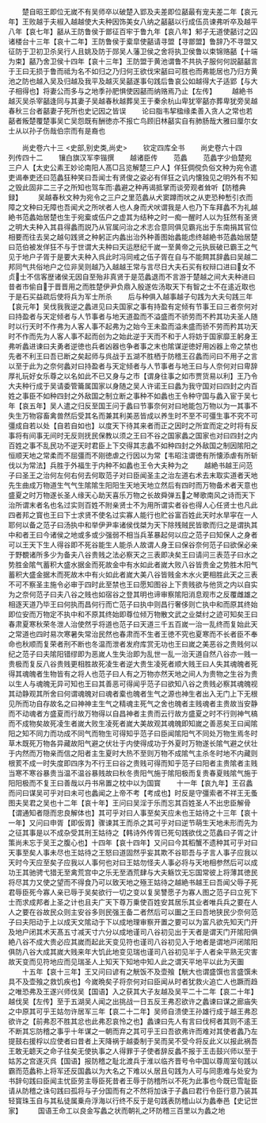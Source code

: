 <!-- { "loadSidebar": true } -->
　　楚自昭王即位无嵗不有吴师卒以破楚入郢及夫差即位嚭最有宠夫差二年【哀元年】王败越于夫椒入越越使大夫种因饰美女八纳之嚭嚭以行成伍员谏弗听卒及越平八年【哀七年】嚭从王防鲁侯于鄫征百牢于鲁九年【哀八年】邾子无道使嚭讨之囚诸楼台十三年【哀十二年】王防鲁侯于槖皐使嚭请寻盟【寻鄫盟】鲁辞乃不寻盟又征防于卫初卫杀吴行人且姚及防于郧吴人藩卫侯之舍将执卫侯鲁以束锦赂嚭【十端为束】嚭乃舍卫侯十四年【哀十三年】王防盟于黄池谓鲁不共执子服何何説嚭嚭言于王曰无损于鲁而祗为名不如归之乃归何王欲伐宋嚭曰可胜也而弗能居也乃归方黄池之防也越入吴及归越及我平及越灭吴嚭遂事句践后鲁哀公如越得大子适郢【与大子相得也】将妻公而多与之地季孙肥惧使因嚭而纳赂焉乃止【左传】
　　越絶书越灭吴杀宰嚭逢同与其妻子吴越春秋越葬吴王于秦余杭山卑犹宰嚭亦葬卑犹旁吴越春秋三台者嚭妻子死所也史记因之皆误
　　论曰脂韦挈楹缘柔善入贪人之常也若嚭者叛楚覆楚事吴亡吴怨既有酬徳亦不报亡鸟顾旧林嚭实自有肺肠哉大雅曰厘尔女士从以孙子伤哉伯宗而有是裔也













　　尚史卷六十三
<史部,别史类,尚史>
　　钦定四库全书
　　尚史卷六十四　　　　　　列传四十二
　　镶白旗汉军李锴撰
　　越诸臣传
　　范蠡
　　范蠡字少伯楚宛三户人【太史公素王妙论南阳人髙□吕览解楚三户人】佯狂倜傥负俗文种为宛令遣吏谒奉吏还曰范蠡狂种笑曰吾闻士有贤俊之姿必有佯狂之讥内懐独见之明外有不知之毁此固非二三子之所知也驾车而蠡避之种再谒抵掌而谈旁观者耸听【防稽典録】
　　吴越春秋文种为宛令之三户之里范蠡从犬窦蹲而吠之从吏恐种慙引衣而障之文种曰无障也吾闻犬之所吠者人也人身而犬吠谓我是人也乃下车拜蠡不为礼越絶书范蠡始居楚也生于宛槖或伍户之虚其为结种之时一痴一醒时人以为狂然有圣贤之明大夫种入其县得蠡而説乃从官属问治之术志合意同俱见霸兆出于东南捐其官位相要而往去吴之越句践贤之种躬正内蠡出治外种善图始蠡能虑终越絶书范蠡始居楚曰范伯被发佯狂不与于世谓大夫种曰天运厯纪千嵗一至黄帝之元执辰破已霸王之气见于地户子胥于是要大夫种入呉此时冯同戒之伍子胥在自与不能闗其辞蠡曰吴越二邦同气共俗地户之位非吴则越乃入越越王常与言尽日大夫石买有权辩口进曰女不贞士不信客歴诸侯无因自至殆非真贤于是范蠡退而不言游于楚越之间大夫种进曰昔者市偷自于晋晋用之而胜楚伊尹负鼎入殷遂佐汤取天下有智之士不在逺近取也于是石买益疏后使将兵为军士所杀
　　后与种俱入越事越子句践为大夫句践三年【哀元年】吴伐我我逆之蠡进见曰夫国家之事有持盈有定倾有节事王曰三者奈何对曰持盈者与天定倾者与人节事者与地天道盈而不溢盛而不骄劳而不矜其功夫圣人随时以行天时不作弗为人客人事不起弗为之始今王未盈而溢未盛而骄不劳而矜其功天时不作而先为人客人事不起而创为之始此逆于天而不和于人将妨于国家靡王躬身王弗听蠡进谏曰夫勇者逆徳也兵者凶器也争者事之末也隂谋逆徳好用凶器上帝之禁也先者不利王曰吾已断之矣起师与呉战于五湖不胜栖于防稽王召蠡而问曰不用子之言以至于此为之奈何蠡对曰持盈者与天定倾者与人节事者与地王曰与人奈何对曰卑辞厚礼玩好女乐尊之以名如此不已又身与之市【谓身往事之如市贾货易以利】王乃令大夫种行成于吴请委管籥属国家以身随之吴人许诺王曰蠡为我守国对曰四封之内百姓之事臣不如种四封之外敌国之制立断之事种不如蠡也王令种守国与蠡入宦于吴七年【哀五年】吴人遣之归反至国王问于蠡曰节事奈何对曰地能包万物以为一其事不失生万物容畜禽兽然后受其名而兼其利美恶皆成以养生时不至不可彊生事不究不可彊成自若以处【自若自如也】以度天下待其来者而正之因时之所宜而定之时将有反事将有间事无间时无反则抚民保教以须之王曰不谷之国家蠡之国家也对曰四封之内百姓之事不乱民功不逆天时君臣上下交得其志蠡不如种四封之外敌国之制因隂阳之恒顺天地之常柔而不屈彊而不刚徳虐之行因以为常【韦昭注谓徳有所懐添虐有所斩伐以为常法】兵胜于外福生于内种不如蠡也王令大夫种为之
　　越絶书越王问范子曰圣王之治何左何右何去何取范子对曰臣闻圣主之治左道右术去末取实道者天地先生曲成万物道生气气生隂隂生阳阳生天地天地立然后有四时而万物备术者天意也盛夏之时万物遂长圣人缘天心助天喜乐万物之长故舜弹五之琴歌南风之诗而天下治所谓末者名也名过实则百姓不附亲贤士不为用所谓实者谷也得人心任贤士也凡此四者邦之寳也王曰下士求贤不使名过实寡人能行也贮谷富百姓此天时水旱寜在一人耶何以备之范子曰汤执中和举伊尹率诸侯伐桀为天下除残贼民皆歌而归之是谓执其中和者王曰今诸侯之地或多或少强弱不相当兵革暴起何以应之范子曰知保人之身者可以王天下生人得谷即不死谷能生人能杀人故谓人身王曰保谷奈何范子曰欲保必亲于野覩诸所多少为备夫八谷贵贱之法必察天之三表即决矣王曰请问三表范子曰水之势胜金隂气蓄积大盛水据金而死故金中有水如此者嵗大败八谷皆贵金之势胜木阳气蓄积大盛金据木而死故木中有火如此者嵗大美八谷皆贱金木水火更相胜此天之三表不可不察圣主施令必审于四时此至禁也王曰愿知图谷上下贵贱欲与他货之内以自实为之奈何范子曰夫八谷之贱也如宿谷之登其明也谛审察隂阳消息观市之反覆雌雄之相逐天道乃毕王曰何执而昌何行而亡范子曰执中则昌行奢侈则亡执中和而原其终始即位安而万物定不执中和不原其终始即尊位倾万物散文武之业桀纣之迹可知矣王曰春肃夏寒秋荣冬泄人治使然乎将道也范子曰天道三千五百嵗一治一乱终而复始此天之常道也四时易次寒暑失常治民然也春肃而不生者王徳不究也夏寒而不长者臣不奉命也秋顺而复荣者刑不断也冬温而泄者发府库赏无功也王曰嵗之美恶谷之贵贱何以纪之范子曰夫隂阳错缪即为恶嵗人生失治即为乱世一乱一治天道自然八谷亦一贱一贵极而复反八谷贵贱更相胜故死凌生者逆大贵生凌死者顺大贱王曰人失其魂魄者死得其魂魄者生物皆有之将人也范子曰人有之万物亦然天地之间人为贵物之生谷为贵以生人与魂魄无异可知也王曰其善恶可得闻乎范子曰欲知八谷之贵贱必察其魂魄视其动静观其所舍曰何谓魂魄对曰魂者槖也魄者生气之源也神生者出入无门上下无根见所而功自存故名之曰神神主生气之精魂主死气之舍也魄者主贱魂者主贵故当安静而不动魂者方盛夏而行故万物得以自昌神者主贵而云行故方盛夏之时不行则神气槁而不成物矣故死凌生者嵗大败生凌死者嵗大美故观其魂魄即知嵗之善恶矣王曰闻隂阳之知不同力而功成不同气而物生可得知乎范子曰臣闻隂阳气不同处万物生焉冬时草木既死万物各异藏故阳气避之伏壮于内使得成功于外夏时万物遂长隂气避之伏壮于内然而万物亲而信之阳者主生夏时大热不至则万物不成隂气主杀冬时地不内藏则根荄不成一时失度即四序为不行王曰谷之贵贱可得而知乎范子曰阳者主贵隂者主贱当寒不寒谷暴贵当温不温谷暴贱故曰秋冬贵阳气施于隂阳极而复贵春夏贱隂气施于阳阳极而不复王曰善哉以丹书帛置之枕中以为国寳
　　十一年【哀九年】王召蠡而问曰谋吴可乎对曰未可也蠡闻之上帝不考【考成也】时反是守彊索者不祥王无蚤图夫吴君之吴也十二年【哀十年】王问曰吴淫于乐而忘其百姓圣人不出忠臣解骨【谓通知者隠而忠良解体也】其可乎对曰人事至矣天应未也王姑待之十三年【哀十一年】又问曰申胥【即仮胥】骤谏其王而杀之其可乎对曰逆节萌生天地未形而先为之征其事是以不成杂受其刑王姑待之【韩诗外传胥已死句践欲伐之范蠡曰子胥之计策尚未忘于吴王之腹心也】十四年【哀十四年】又问曰今其稻蟹不遗种其可乎对曰天事至矣人事未尽也王姑待之王怒曰道固然乎妄其欺不谷耶吾与子言人事子应我以天时今天应至矣子应我以人事何也对曰王姑勿怪夫人事必将与天地相参然后可以成功王其驰骋弋猎无至禽荒宫中之乐无至酒荒肆与大夫觞饮无忘国常彼上将薄其徳民将尽其力又使之望而不得食乃可以致天地之殛王姑待之越絶书越王曰吾闻父辱子死君辱臣死今寡人亲已辱于吴矣欲行一切之变以复吴讐愿子为寡人图之范子曰立死下士而求成邦者上圣之计也且夫广天下尊万乗使百姓安其居乐其业者唯兵兵之要在人人之要在谷故民众则主安谷多则民强王备二者然后可以圗之王曰吾地狭民少奈何范子曰夫阳动于上以成天文隂动于下以成地理审察开置之要可以为富凡欲先知天门开及地户闭其术天髙五寸减天寸六分以成地谨司八谷初见出于天者是谓天门开隂阳俱絶八谷不成大贵必应其嵗而起此天变见符也谨司八谷初见入于地者是谓地戸闭隂阳俱防八谷大成其嵗大贱来年大饥此地变见瑞也谨司八谷初见半于人者籴平熟无灾害故天变而见符地应而见瑞圣人上知天下知地中知人此之谓天平地平以此为天圗
　　十五年【哀十三年】王又问曰谚有之觥饭不及壶飱【觥大也谓盛馔也言盛馔未具不及壶飱之救饥疾也】今嵗晩矣子将奈何对曰臣闻从时者犹救火追亡人也蹶而趋之唯恐弗及王遂兴师伐吴【国语】入之获其大子友越及吴平二十二年【哀二十年】越伐吴【左传】至于五湖吴人闻之出挑战一日五反王弗忍欲许之蠡谏曰谋之廊庙失之中原其可乎王姑勿许居军三年【哀二十二年】吴师自溃使王孙雄行成于越王弗忍欲许之【前弗忍不胜其忿也此弗忍哀怜之也】蠡谏曰先人有言曰伐柯者其则不逺王不断其忘防稽之事乎十年谋之一朝而弃之其可乎王曰吾欲弗许而难对其使者蠡乃左提鼓右援桴以应使者曰昔者上天降祸于越委制于吴而吴不受今将反此义以报此祸吾王敢无聼天之命子往矣无使执事之人得罪于子使者辞反蠡不报于王击鼓兴师以至于姑苏之宫遂灭呉【国语】报防稽之耻北渡兵于淮以临齐晋号令中国以尊周室句践以霸而范蠡称上将军还反国蠡以为大名之下难以乆居且句践为人可与同患难与处安为书辞句践曰臣闻主忧臣劳主辱臣死昔者王辱于防稽所以不死为此事也今既已雪耻臣请从防稽之诛句践曰孤将与子分国而有之不然将加诛于子蠡曰君行令臣行意乃装其轻寳珠玉自与其私徒属乗舟浮海以行终不反于是句践表防稽山以为蠡奉邑【史记世家】
　　国语王命工以良金写蠡之状而朝礼之环防稽三百里以为蠡之地
